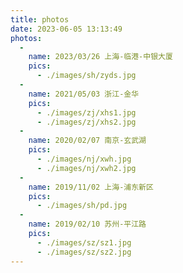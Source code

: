 ```yaml
---
title: photos
date: 2023-06-05 13:13:49
photos:
  - 
    name: 2023/03/26 上海-临港-中银大厦
    pics:
      - ./images/sh/zyds.jpg
  - 
    name: 2021/05/03 浙江-金华
    pics:
      - ./images/zj/xhs1.jpg
      - ./images/zj/xhs2.jpg
  - 
    name: 2020/02/07 南京-玄武湖
    pics:
      - ./images/nj/xwh.jpg
      - ./images/nj/xwh2.jpg
  - 
    name: 2019/11/02 上海-浦东新区
    pics:
      - ./images/sh/pd.jpg
  - 
    name: 2019/02/10 苏州-平江路
    pics:
      - ./images/sz/sz1.jpg
      - ./images/sz/sz2.jpg
---
```

